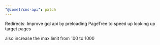 ```yaml
---
"@comet/cms-api": patch
---
```


Redirects: Improve gql api by preloading PageTree to speed up looking up target pages

also increase the max limit from 100 to 1000
